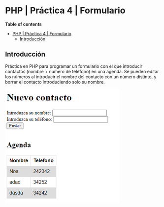 # PHP | Práctica 4 | Formulario

**Table of contents**

- [PHP | Práctica 4 | Formulario](#php--práctica-4--formulario)
  - [Introducción](#introducción)

## Introducción

Práctica en PHP para programar un formulario con el que introducir contactos (nombre + número de teléfono) en una agenda. Se pueden editar los números al introducir el nombre del contacto con un número distinto, y borrar el contacto introduciendo solo su nombre.  

![Index - Table](./docs/index.png)
